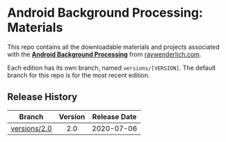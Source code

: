 # Android Background Processing: Materials

This repo contains all the downloadable materials and projects associated with the **[Android Background Processing](https://www.raywenderlich.com/10376966-android-background-processing)** from [raywenderlich.com](https://www.raywenderlich.com).

Each edition has its own branch, named `versions/[VERSION]`. The default branch for this repo is for the most recent edition.

## Release History

| Branch                                                                                | Version | Release Date |
| ------------------------------------------------------------------------------------- |:-------:|:------------:|
| [versions/2.0](https://github.com/raywenderlich/video-abp-materials/tree/versions/2.0) | 2.0     | 2020-07-06   |
